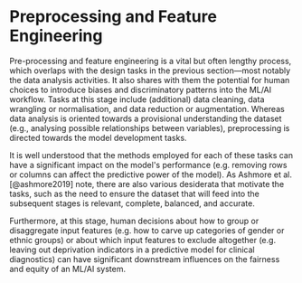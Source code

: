 # Preprocessing and Feature Engineering

Pre-processing and feature engineering is a vital but often lengthy process, which overlaps with the design tasks in the previous section—most notably the data analysis activities.
It also shares with them the potential for human choices to introduce biases and discriminatory patterns into the ML/AI workflow.
Tasks at this stage include (additional) data cleaning, data wrangling or normalisation, and data reduction or augmentation.
Whereas data analysis is oriented towards a provisional understanding the dataset (e.g., analysing possible relationships between variables), preprocessing is directed towards the model development tasks.

It is well understood that the methods employed for each of these tasks can have a significant impact on the model's performance (e.g. removing rows or columns can affect the predictive power of the model). As Ashmore et al.[@ashmore2019] note, there are also various desiderata that motivate the tasks, such as the need to ensure the dataset that will feed into the subsequent stages is relevant, complete, balanced, and accurate.

Furthermore, at this stage, human decisions about how to group or disaggregate input features (e.g. how to carve up categories of gender or ethnic groups) or about which input features to exclude altogether (e.g. leaving out deprivation indicators in a predictive model for clinical diagnostics) can have significant downstream influences on the fairness and equity of an ML/AI system.
